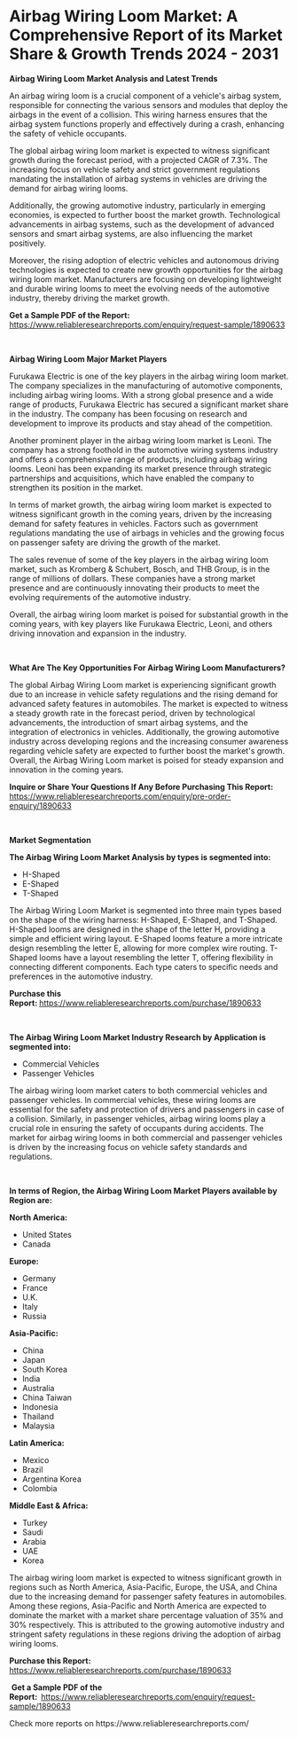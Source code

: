 <p><h1>Airbag Wiring Loom Market: A Comprehensive Report of its Market Share & Growth Trends 2024 - 2031</h1></p><p><strong>Airbag Wiring Loom Market Analysis and Latest Trends</strong></p>
<p><p>An airbag wiring loom is a crucial component of a vehicle's airbag system, responsible for connecting the various sensors and modules that deploy the airbags in the event of a collision. This wiring harness ensures that the airbag system functions properly and effectively during a crash, enhancing the safety of vehicle occupants.</p><p>The global airbag wiring loom market is expected to witness significant growth during the forecast period, with a projected CAGR of 7.3%. The increasing focus on vehicle safety and strict government regulations mandating the installation of airbag systems in vehicles are driving the demand for airbag wiring looms.</p><p>Additionally, the growing automotive industry, particularly in emerging economies, is expected to further boost the market growth. Technological advancements in airbag systems, such as the development of advanced sensors and smart airbag systems, are also influencing the market positively.</p><p>Moreover, the rising adoption of electric vehicles and autonomous driving technologies is expected to create new growth opportunities for the airbag wiring loom market. Manufacturers are focusing on developing lightweight and durable wiring looms to meet the evolving needs of the automotive industry, thereby driving the market growth.</p></p>
<p><strong>Get a Sample PDF of the Report:&nbsp;</strong> <a href="https://www.reliableresearchreports.com/enquiry/request-sample/1890633">https://www.reliableresearchreports.com/enquiry/request-sample/1890633</a></p>
<p>&nbsp;</p>
<p><strong>Airbag Wiring Loom Major Market Players</strong></p>
<p><p>Furukawa Electric is one of the key players in the airbag wiring loom market. The company specializes in the manufacturing of automotive components, including airbag wiring looms. With a strong global presence and a wide range of products, Furukawa Electric has secured a significant market share in the industry. The company has been focusing on research and development to improve its products and stay ahead of the competition.</p><p>Another prominent player in the airbag wiring loom market is Leoni. The company has a strong foothold in the automotive wiring systems industry and offers a comprehensive range of products, including airbag wiring looms. Leoni has been expanding its market presence through strategic partnerships and acquisitions, which have enabled the company to strengthen its position in the market.</p><p>In terms of market growth, the airbag wiring loom market is expected to witness significant growth in the coming years, driven by the increasing demand for safety features in vehicles. Factors such as government regulations mandating the use of airbags in vehicles and the growing focus on passenger safety are driving the growth of the market.</p><p>The sales revenue of some of the key players in the airbag wiring loom market, such as Kromberg & Schubert, Bosch, and THB Group, is in the range of millions of dollars. These companies have a strong market presence and are continuously innovating their products to meet the evolving requirements of the automotive industry.</p><p>Overall, the airbag wiring loom market is poised for substantial growth in the coming years, with key players like Furukawa Electric, Leoni, and others driving innovation and expansion in the industry.</p></p>
<p>&nbsp;</p>
<p><strong>What Are The Key Opportunities For Airbag Wiring Loom Manufacturers?</strong></p>
<p><p>The global Airbag Wiring Loom market is experiencing significant growth due to an increase in vehicle safety regulations and the rising demand for advanced safety features in automobiles. The market is expected to witness a steady growth rate in the forecast period, driven by technological advancements, the introduction of smart airbag systems, and the integration of electronics in vehicles. Additionally, the growing automotive industry across developing regions and the increasing consumer awareness regarding vehicle safety are expected to further boost the market's growth. Overall, the Airbag Wiring Loom market is poised for steady expansion and innovation in the coming years.</p></p>
<p><strong>Inquire or Share Your Questions If Any Before Purchasing This Report:</strong> <a href="https://www.reliableresearchreports.com/enquiry/pre-order-enquiry/1890633">https://www.reliableresearchreports.com/enquiry/pre-order-enquiry/1890633</a></p>
<p>&nbsp;</p>
<p><strong>Market Segmentation</strong></p>
<p><strong>The Airbag Wiring Loom Market Analysis by types is segmented into:</strong></p>
<p><ul><li>H-Shaped</li><li>E-Shaped</li><li>T-Shaped</li></ul></p>
<p><p>The Airbag Wiring Loom Market is segmented into three main types based on the shape of the wiring harness: H-Shaped, E-Shaped, and T-Shaped. H-Shaped looms are designed in the shape of the letter H, providing a simple and efficient wiring layout. E-Shaped looms feature a more intricate design resembling the letter E, allowing for more complex wire routing. T-Shaped looms have a layout resembling the letter T, offering flexibility in connecting different components. Each type caters to specific needs and preferences in the automotive industry.</p></p>
<p><strong>Purchase this Report:&nbsp;</strong><a href="https://www.reliableresearchreports.com/purchase/1890633">https://www.reliableresearchreports.com/purchase/1890633</a></p>
<p>&nbsp;</p>
<p><strong>The Airbag Wiring Loom Market Industry Research by Application is segmented into:</strong></p>
<p><ul><li>Commercial Vehicles</li><li>Passenger Vehicles</li></ul></p>
<p><p>The airbag wiring loom market caters to both commercial vehicles and passenger vehicles. In commercial vehicles, these wiring looms are essential for the safety and protection of drivers and passengers in case of a collision. Similarly, in passenger vehicles, airbag wiring looms play a crucial role in ensuring the safety of occupants during accidents. The market for airbag wiring looms in both commercial and passenger vehicles is driven by the increasing focus on vehicle safety standards and regulations.</p></p>
<p>&nbsp;</p>
<p><strong>In terms of Region, the Airbag Wiring Loom Market Players available by Region are:</strong></p>
<p>
    <p> <strong> North America: </strong>
        <ul>
            <li>United States</li>
            <li>Canada</li>
        </ul>
        </p> 
    <p> <strong> Europe: </strong>
        <ul>
            <li>Germany</li>
            <li>France</li>
            <li>U.K.</li>
            <li>Italy</li>
            <li>Russia</li>
        </ul>
        </p> 
    <p> <strong> Asia-Pacific: </strong>
        <ul>
            <li>China</li>
            <li>Japan</li>
            <li>South Korea</li>
            <li>India</li>
            <li>Australia</li>
            <li>China Taiwan</li>
            <li>Indonesia</li>
            <li>Thailand</li>
            <li>Malaysia</li>
        </ul>
        </p> 
    <p> <strong> Latin America: </strong>
        <ul>
            <li>Mexico</li>
            <li>Brazil</li>
            <li>Argentina Korea</li>
            <li>Colombia</li>
        </ul>
        </p> 
    <p> <strong> Middle East & Africa: </strong>
        <ul>
            <li>Turkey</li>
            <li>Saudi</li>
            <li>Arabia</li>
            <li>UAE</li>
            <li>Korea</li>
        </ul>
    </p>
    </p>
<p><p>The airbag wiring loom market is expected to witness significant growth in regions such as North America, Asia-Pacific, Europe, the USA, and China due to the increasing demand for passenger safety features in automobiles. Among these regions, Asia-Pacific and North America are expected to dominate the market with a market share percentage valuation of 35% and 30% respectively. This is attributed to the growing automotive industry and stringent safety regulations in these regions driving the adoption of airbag wiring looms.</p></p>
<p><strong>Purchase this Report: </strong><a href="https://www.reliableresearchreports.com/purchase/1890633">https://www.reliableresearchreports.com/purchase/1890633</a></p>
<p>&nbsp;<strong>Get a Sample PDF of the Report:&nbsp;&nbsp;</strong><a href="https://www.reliableresearchreports.com/enquiry/request-sample/1890633">https://www.reliableresearchreports.com/enquiry/request-sample/1890633</a></p>
<p><strong></strong></p>
<p>Check more reports on https://www.reliableresearchreports.com/</p>